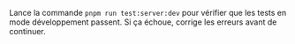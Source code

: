 Lance la commande `pnpm run test:server:dev` pour vérifier que les tests en mode développement passent.
Si ça échoue, corrige les erreurs avant de continuer.
